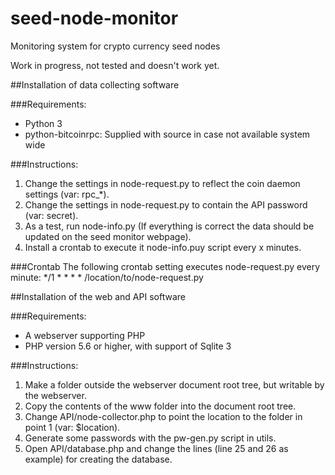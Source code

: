 # seed-node-monitor
Monitoring system for crypto currency seed nodes

Work in progress, not tested and doesn't work yet.


##Installation of data collecting software

###Requirements:
- Python 3
- python-bitcoinrpc: Supplied with source in case not available system wide

###Instructions:
1) Change the settings in node-request.py to reflect the coin daemon settings (var: rpc_*).
2) Change the settings in node-request.py to contain the API password (var: secret).
3) As a test, run node-info.py (If everything is correct the data should be updated on the seed monitor webpage).
4) Install a crontab to execute it node-info.puy script every x minutes.

###Crontab
The following crontab setting executes node-request.py every minute:
*/1 * * * * /location/to/node-request.py


##Installation of the web and API software

###Requirements:
- A webserver supporting PHP
- PHP version 5.6 or higher, with support of Sqlite 3

###Instructions:
1) Make a folder outside the webserver document root tree, but writable by the webserver.
2) Copy the contents of the www folder into the document root tree.
3) Change API/node-collector.php to point the location to the folder in point 1 (var: $location).
4) Generate some passwords with the pw-gen.py script in utils.
5) Open API/database.php and change the lines (line 25 and 26 as example) for creating the database.
